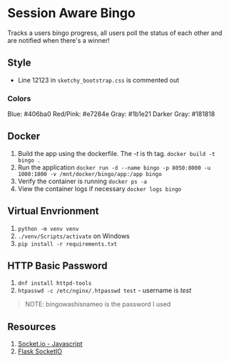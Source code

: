 # Session Aware Bingo

Tracks a users bingo progress, all users poll the status of each other and are notified when there's a winner!

## Style

* Line 12123 in `sketchy_bootstrap.css` is commented out

### Colors

Blue: #406ba0
Red/Pink: #e7284e
Gray: #1b1e21
Darker Gray: #181818

## Docker 

1. Build the app using the dockerfile. The _-t_ is th tag. `docker build -t bingo .`
2. Run the application `docker run -d --name bingo -p 8050:8000 -u 1000:1000 -v /mnt/docker/bingo/app:/app bingo`
3. Verify the container is running `docker ps -a`
4. View the container logs if necessary `docker logs bingo`

## Virtual Envrionment

1. `python -m venv venv`
2. `./venv/Scripts/activate` on Windows
3. `pip install -r requirements.txt`

## HTTP Basic Password

1. `dnf install httpd-tools`
2. `htpasswd -c /etc/nginx/.htpasswd test` - username is _test_

> NOTE: bingowashisnameo is the password I used


## Resources

1. [Socket.io - Javascript](https://socket.io/get-started/chat/)
2. [Flask SocketIO](https://flask-socketio.readthedocs.io/en/latest/)